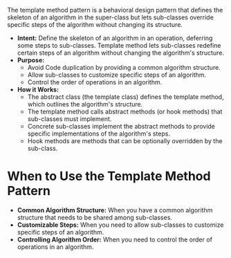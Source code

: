 The template method pattern is a behavioral design pattern that defines the skeleton of an algorithm in the super-class but lets sub-classes override specific steps of the algorithm without changing its structure.

+ **Intent:** Define the skeleton of an algorithm in an operation, deferring  some steps to sub-classes. Template method lets sub-classes redefine certain steps of an algorithm without changing the algorithm's structure.
+ **Purpose:**
	+ Avoid Code duplication by providing a common algorithm structure.
	+ Allow sub-classes to customize specific steps of an algorithm.
	+ Control the order of operations in an algorithm.
+ **How it Works:**
	+ The abstract class (the template class) defines the template method, which outlines the algorithm's structure.
	+ The template method calls abstract methods (or hook methods) that sub-classes must implement.
	+ Concrete sub-classes implement the abstract methods to provide specific implementations of the algorithm's steps.
	+ Hook methods are methods that can be optionally overridden by the sub-class.
	  
# When to Use the Template Method Pattern

+ **Common Algorithm Structure:** When you have a common algorithm structure that needs to be shared among sub-classes.
+ **Customizable Steps:** When you need to allow sub-classes to customize specific steps of an algorithm.
+ **Controlling Algorithm Order:** When you need to control the order of operations in an algorithm.
